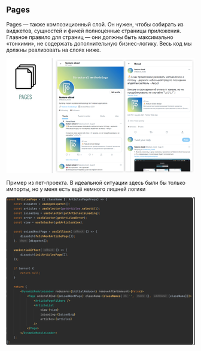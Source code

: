 ## Pages

Pages — также композиционный слой. Он нужен, чтобы собирать из виджетов, сущностей и фичей полноценные страницы приложения. Главное правило для страниц — они должны быть максимально «тонкими», не содержать дополнительную бизнес-логику. Весь код мы должны реализовать на слоях ниже.

![Features](./assets/docs/example1.png)

Пример из пет-проекта. В идеальной ситуации здесь были бы только импорты, но у меня есть ещё немного лишней логики

![Features](./assets/docs/example2.png)

